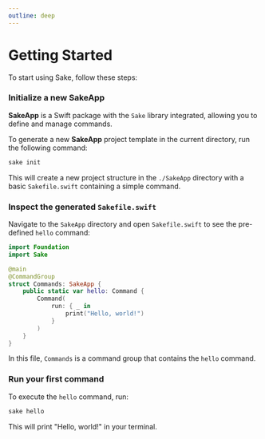 ```yaml
---
outline: deep
---
```


# Getting Started

To start using Sake, follow these steps:

### Initialize a new SakeApp

**SakeApp** is a Swift package with the `Sake` library integrated, allowing you to define and manage commands.

To generate a new **SakeApp** project template in the current directory, run the following command:

```bash
sake init
```

This will create a new project structure in the `./SakeApp` directory with a basic `Sakefile.swift` containing a simple command.

### Inspect the generated `Sakefile.swift`

Navigate to the `SakeApp` directory and open `Sakefile.swift` to see the pre-defined `hello` command:

```swift
import Foundation
import Sake

@main
@CommandGroup
struct Commands: SakeApp {
    public static var hello: Command {
        Command(
            run: { _ in
                print("Hello, world!")
            }
        )
    }
}
```

In this file, `Commands` is a command group that contains the `hello` command.

### Run your first command

To execute the `hello` command, run:

```bash
sake hello
```

This will print "Hello, world!" in your terminal.
